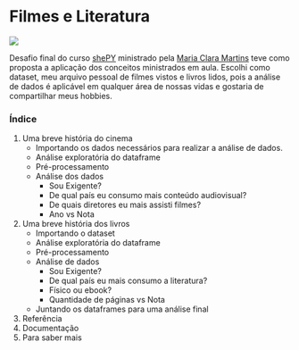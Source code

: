 # Filmes e Literatura

![](https://github.com/fernandarrios/desafio.cinemaeliteratura/blob/main/Filmes%20%26%20Livros.png)

Desafio final do curso [shePY](https://github.com/fernandarrios/shePY) ministrado pela [Maria Clara Martins](https://github.com/mariacmartins) teve como proposta a aplicação dos conceitos ministrados em aula. Escolhi como dataset, meu arquivo pessoal de filmes vistos e livros lidos, pois a análise de dados é aplicável em qualquer área de nossas vidas e gostaria de compartilhar meus hobbies.


### Índice
1. Uma breve história do cinema
   - Importando os dados necessários para realizar a análise de dados.
   - Análise exploratória do dataframe
   - Pré-processamento
    - Análise dos dados
      - Sou Exigente?
      - De qual país eu consumo mais conteúdo audiovisual?
      - De quais diretores eu mais assisti filmes?
      - Ano vs Nota
2. Uma breve história dos livros
    - Importando o dataset
    - Análise exploratória do dataframe
    - Pré-processamento
    - Análise de dados
      - Sou Exigente?
      - De qual país eu mais consumo a literatura?
      - Físico ou ebook?
      - Quantidade de páginas vs Nota
     - Juntando os dataframes para uma análise final
3. Referência
4. Documentação
5. Para saber mais
